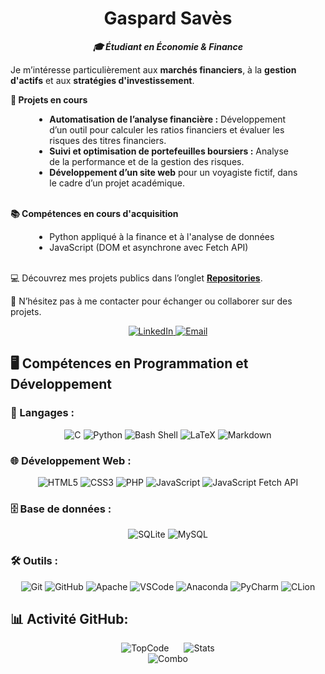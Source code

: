 <h1 style="text-align: center;">Gaspard Savès</h1>
<p style="text-align: center;"><strong><em>🎓 Étudiant en Économie & Finance</em></strong></p>

<p style="text-align: left;">
    Je m’intéresse particulièrement aux <strong>marchés financiers</strong>, à la <strong>gestion d'actifs</strong> et aux <strong>stratégies d'investissement</strong>.
</p>

<p style="text-align: left;"><strong>🚀 Projets en cours</strong></p>
<ul style="width: 80%; margin: auto; text-align: left;">
    <li><strong>Automatisation de l’analyse financière :</strong> Développement d’un outil pour calculer les ratios financiers et évaluer les risques des titres financiers.</li>
    <li><strong>Suivi et optimisation de portefeuilles boursiers :</strong> Analyse de la performance et de la gestion des risques.</li>
    <li><strong>Développement d’un site web</strong> pour un voyagiste fictif, dans le cadre d’un projet académique.</li>
</ul> <br />

<p style="text-align: left;"><strong>📚 Compétences en cours d'acquisition</strong></p>
<ul style="width: 80%; margin: auto; text-align: left;">
    <li>Python appliqué à la finance et à l'analyse de données</li>
    <li>JavaScript (DOM et asynchrone avec Fetch API)</li>
</ul> <br />

<p style="text-align: left;">
    💻 Découvrez mes projets publics dans l’onglet <a href="https://github.com/gaspardsaves?tab=repositories"><strong>Repositories</strong></a>.
</p>

<p style="text-align: left;">
    📩 N’hésitez pas à me contacter pour échanger ou collaborer sur des projets.
</p>
<p style="text-align: center">
    <a href="https://linkedin.com/in/gaspardsaves" target="_blank">
        <img src="https://img.shields.io/badge/LinkedIn-0077B5?style=for-the-badge&logo=linkedin&logoColor=white" alt="LinkedIn"/>
    </a>
    <a href="mailto:saves.gaspard@gmail.com">
        <img src="https://img.shields.io/badge/Gmail-D14836?style=for-the-badge&logo=gmail&logoColor=white" alt="Email"/>
    </a>
</p>

## 🖥️ Compétences en Programmation et Développement

### 📝 Langages :
<p style="text-align: center;">
    <img src="https://img.shields.io/badge/C-00599C?style=for-the-badge&logo=c&logoColor=white" alt="C"/>
    <img src="https://img.shields.io/badge/Python-3776AB?style=for-the-badge&logo=python&logoColor=white" alt="Python"/>
    <img src="https://img.shields.io/badge/Bash_Shell-4EAA25?style=for-the-badge&logo=gnubash&logoColor=white" alt="Bash Shell"/>
    <img src="https://img.shields.io/badge/LaTeX-008080?style=for-the-badge&logo=latex&logoColor=white" alt="LaTeX"/>
    <img src="https://img.shields.io/badge/Markdown-000000?style=for-the-badge&logo=markdown&logoColor=white" alt="Markdown"/>
</p>

### 🌐 Développement Web :
<p style="text-align: center;">
    <img src="https://img.shields.io/badge/HTML5-E34F26?style=for-the-badge&logo=html5&logoColor=white" alt="HTML5"/>
    <img src="https://img.shields.io/badge/CSS3-1572B6?style=for-the-badge&logo=css3&logoColor=white" alt="CSS3"/>
    <img src="https://img.shields.io/badge/PHP-777BB4?style=for-the-badge&logo=php&logoColor=white" alt="PHP"/>
    <img src="https://img.shields.io/badge/JavaScript-F7DF1E?style=for-the-badge&logo=javascript&logoColor=black" alt="JavaScript"/>
    <img src="https://img.shields.io/badge/JavaScript_Fetch_API-F7DF1E?style=for-the-badge&logo=javascript&logoColor=black" alt="JavaScript Fetch API">

</p>

### 🗄️ Base de données :
<p style="text-align: center;">
    <img src="https://img.shields.io/badge/SQLite-003B57?style=for-the-badge&logo=sqlite&logoColor=white" alt="SQLite"/>
    <img src="https://img.shields.io/badge/MySQL-4479A1?style=for-the-badge&logo=mysql&logoColor=white" alt="MySQL"/>
</p>

### 🛠️ Outils :
<p style="text-align: center;">
    <img src="https://img.shields.io/badge/Git-F05032?style=for-the-badge&logo=git&logoColor=white" alt="Git"/>
    <img src="https://img.shields.io/badge/GitHub-181717?style=for-the-badge&logo=github&logoColor=white" alt="GitHub"/>
    <img src="https://img.shields.io/badge/Apache-D22128?style=for-the-badge&logo=apache&logoColor=white" alt="Apache"/>
    <img src="https://img.shields.io/badge/VSCode-007ACC?style=for-the-badge&logo=visualstudiocode&logoColor=white" alt="VSCode"/>
    <img src="https://img.shields.io/badge/Anaconda-44A833?style=for-the-badge&logo=anaconda&logoColor=white" alt="Anaconda"/>
    <img src="https://img.shields.io/badge/PyCharm-000000?style=for-the-badge&logo=pycharm&logoColor=white" alt="PyCharm"/>
    <img src="https://img.shields.io/badge/CLion-000000?style=for-the-badge&logo=clion&logoColor=white" alt="CLion"/>
</p>

## 📊 Activité GitHub:
<div style="text-align: center;">
    <img src="https://github-readme-stats.vercel.app/api/top-langs/?username=gaspardsaves&theme=dark&hide_border=false&include_all_commits=false&count_private=false&layout=compact" alt="TopCode" style="display: inline-block; margin: 0 10px;" />
    <img src="https://github-readme-stats.vercel.app/api?username=gaspardsaves&theme=dark&hide_border=false&include_all_commits=false&count_private=false" alt="Stats" style="display: inline-block; margin: 0 10px;" /> <br />
    <img src="https://nirzak-streak-stats.vercel.app/?user=gaspardsaves&theme=dark&hide_border=false" alt="Combo" style="display: inline-block; margin: 0 10px;" />
</div>
